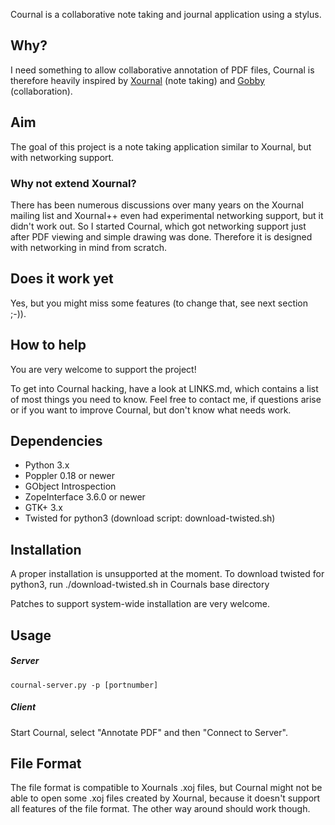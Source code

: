 Cournal is a collaborative note taking and journal application using a stylus.

## Why? ##

I need something to allow collaborative annotation of PDF files, Cournal is
therefore heavily inspired by [Xournal](http://xournal.sf.net/) (note taking)
and [Gobby](http://gobby.0x539.de/) (collaboration).

## Aim ##

The goal of this project is a note taking application similar
to Xournal, but with networking support.

### Why not extend Xournal? ###

There has been numerous discussions over many years on the Xournal mailing list
and Xournal++ even had experimental networking support, but it didn't work out.
So I started Cournal, which got networking support just after PDF viewing and
simple drawing was done. Therefore it is designed with networking in mind from 
scratch.

## Does it work yet ##

Yes, but you might miss some features (to change that, see next section ;-)). 

## How to help ##

You are very welcome to support the project!

To get into Cournal hacking, have a look at LINKS.md, which contains a list of
most things you need to know.
Feel free to contact me, if questions arise or if you want to improve Cournal,
but don't know what needs work.

## Dependencies ##

 * Python 3.x
 * Poppler 0.18 or newer
 * GObject Introspection
 * ZopeInterface 3.6.0 or newer
 * GTK+ 3.x
 * Twisted for python3 (download script: download-twisted.sh)

## Installation ##

A proper installation is unsupported at the moment. To download twisted for
python3, run
    ./download-twisted.sh
in Cournals base directory

Patches to support system-wide installation are very welcome.

## Usage ##

##### Server ######

    cournal-server.py -p [portnumber]

##### Client ######
    
Start Cournal, select "Annotate PDF" and then "Connect to Server".

## File Format ##

The file format is compatible to Xournals .xoj files, but Cournal might not be
able to open some .xoj files created by Xournal, because it doesn't support
all features of the file format. The other way around should work though.
